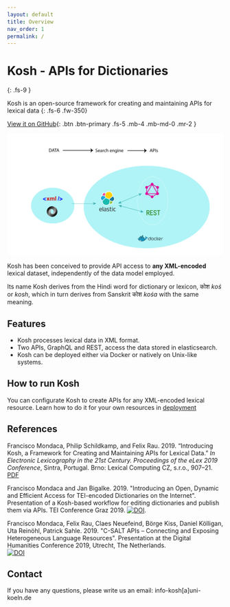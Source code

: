```yaml
---
layout: default
title: Overview
nav_order: 1
permalink: /
---
```

# Kosh - APIs for Dictionaries
{: .fs-9 }

Kosh is an open-source framework for creating and maintaining APIs for lexical data
{: .fs-6 .fw-350}


[View it on GitHub](https://github.com/cceh/kosh){: .btn .btn-primary .fs-5 .mb-4 .mb-md-0 .mr-2 }

<img src="assets/images/kosh_overview.png"/>

Kosh has been conceived to provide API access to **any XML-encoded** lexical dataset, independently of the data model employed.

Its name Kosh derives from the Hindi word for dictionary or lexicon, कोश _koś_ or _kosh_, which in turn derives from Sanskrit कोश 
_kośa_ with the same meaning. 

## Features


* Kosh processes lexical data in XML format.
* Two APIs, GraphQL and REST, access the data stored in elasticsearch.
* Kosh can be deployed either via Docker or natively on Unix-like systems.

## How to run Kosh

You can configurate Kosh to create APIs for any XML-encoded lexical resource. Learn how to do it for your own resources in [deployment](/docs/deployment.md)

## References

Francisco Mondaca, Philip Schildkamp, and Felix Rau. 2019. 
“Introducing Kosh, a Framework for Creating and Maintaining APIs for Lexical Data.” 
_In Electronic Lexicography in the 21st Century. Proceedings of the eLex 2019 Conference_, Sintra, Portugal. 
Brno: Lexical Computing CZ, s.r.o., 907–21. [PDF](https://elex.link/elex2019/wp-content/uploads/2019/09/eLex_2019_51.pdf)

Francisco Mondaca and Jan Bigalke. 2019. "Introducing an Open, Dynamic and Efficient Access for TEI-encoded Dictionaries on the Internet". 
Presentation of a Kosh-based workflow for editing dictionaries and publish them via APIs. TEI Conference Graz 2019. <a href="https://doi.org/10.5281/zenodo.3451535"><img src="https://zenodo.org/badge/DOI/10.5281/zenodo.3451535.svg" alt="DOI"></a>. 

Francisco Mondaca, Felix Rau, Claes Neuefeind, Börge Kiss, Daniel Kölligan, Uta Reinöhl, Patrick Sahle. 2019. 
"C-SALT APIs – Connecting and Exposing Heterogeneous Language Resources". 
Presentation at the Digital Humanities Conference 2019, Utrecht, The Netherlands.  
<a href="https://doi.org/10.5281/zenodo.3265782"><img src="https://zenodo.org/badge/DOI/10.5281/zenodo.3265782.svg" alt="DOI"></a>


## Contact 
If you have any questions, please write us an email: info-kosh[a]uni-koeln.de
